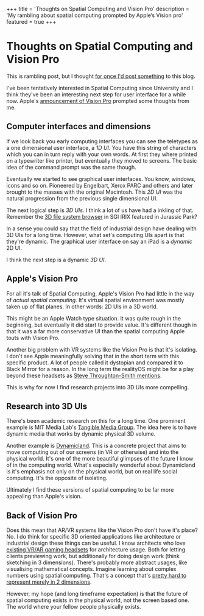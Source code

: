 +++
title = 'Thoughts on Spatial Computing and Vision Pro'
description = 'My rambling about spatial computing prompted by Apple‘s Vision pro'
featured = true
+++
# Thoughts on Spatial Computing and Vision Pro

This is rambling post, but I thought [for once I'd post something](https://chriscoyier.net/2022/06/27/there-is-no-bar/) to this blog.

I've been tentatively interested in Spatial Computing since University and I think they've been an interesting next step for user interface for a while now. Apple's [announcement of Vision Pro](https://www.apple.com/newsroom/2023/06/introducing-apple-vision-pro/) prompted some thoughts from me.

## Computer interfaces and dimensions

If we look back you early computing interfaces you can see the teletypes as a one dimensional user interface, a *1D UI*. You have this string of characters which you can in turn reply with your own words. At first they where printed on a typewriter like printer, but eventually they moved to screens. The basic idea of the command prompt was the same though.

Eventually we started to see graphical user interfaces. You know, windows, icons and so on. Pioneered by Engelbart, Xerox PARC and others and later brought to the masses with the original Macintosh. This *2D UI* was the natural progression from the previous single dimensional UI.

The next logical step is *3D UIs*. I think a lot of us have had a inkling of that. Remember the [3D file system browser](https://en.wikipedia.org/wiki/Fsn_(file_manager)) in SGI IRIX featured in Jurassic Park?

In a sense you could say that the field of industrial design have dealing with 3D UIs for a long time. However, what set's computing UIs apart is that they're dynamic. The graphical user interface on say an iPad is a *dynamic* 2D UI.

I think the next step is a dynamic *3D UI*.

## Apple's Vision Pro

For all it's talk of Spatial Computing, Apple's Vision Pro had little in the way of *actual spatial computing*. It's virtual spatial environment was mostly taken up of flat planes. In other words: 2D UIs in a 3D world.

This might be an Apple Watch type situation. It was quite rough in the beginning, but eventually it did start to provide value. It's different though in that it was a far more conservative UI than the spatial computing Apple touts with Vision Pro.

Another big problem with VR systems like the Vision Pro is that it's isolating. I don't see Apple meaningfully solving that in the short term with this specific product. A lot of people called it dystopian and compared it to Black Mirror for a reason. In the long term the realityOS might be for a play beyond these headsets as [Steve Throughton-Smith mentions](https://mastodon.social/@stroughtonsmith/110497774752049114). 

This is why for now I find research projects into 3D UIs more compelling.

## Research into 3D UIs

There's been academic research on this for a long time. One prominent example is MIT Media Lab's [Tangible Media Group](https://tangible.media.mit.edu). The idea here is to have dynamic media that works by dynamic physical 3D volume.

Another example is [Dynamicland](https://dynamicland.org). This is a concrete project that aims to move computing out of our screens (in VR or otherwise) and into the physical world. It's one of the more beautiful glimpses of the future I know of in the computing world. What's especially wonderful about Dynamicland is it's emphasis not only on the physical world, but on real life social computing. It's the opposite of isolating.

Ultimately I find these versions of spatial computing to be far more appealing than Apple's vision.

## Back of Vision Pro

Does this mean that AR/VR systems like the Vision Pro don't have it's place? No. I do think for specific 3D oriented applications like architecture or industrial design these things can be useful. I know architects who love [existing VR/AR gaming headsets](https://duckduckgo.com/?q=Steam+VR&t=osx) for architecture usage. Both for letting clients previewing work, but additionally for doing design work (think sketching in 3 dimensions). There's probably more abstract usages, like visualising mathematical concepts. Imagine learning about complex numbers using spatial computing. That's a concept that's [pretty hard to represent merely in 2 dimensions](https://en.wikipedia.org/wiki/Complex_analysis).

However, my hope (and long timeframe expectation) is that the future of spatial computing exists in the physical world, not the screen based one. The world where your fellow people physically exists.



